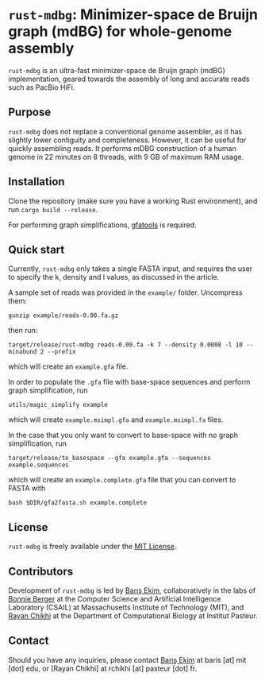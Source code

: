`rust-mdbg`: Minimizer-space de Bruijn graph (mdBG) for whole-genome assembly
=========

`rust-mdbg` is an ultra-fast minimizer-space de Bruijn graph (mdBG) implementation, geared towards the assembly of long and accurate reads such as PacBio HiFi.

## Purpose

`rust-mdbg` does not replace a conventional genome assembler, as it has slightly lower contiguity and completeness. However, it can be useful
for quickly assembling reads. It performs mDBG construction of a human genome in 22 minutes on 8 threads, with 9 GB of maximum RAM usage.

## Installation

Clone the repository (make sure you have a working Rust environment), and run `cargo build --release`.

For performing graph simplifications, [gfatools](https://github.com/lh3/gfatools/) is required.

## Quick start

Currently, `rust-mdbg` only takes a single FASTA input, and requires the user to specify the k, density and l values, as discussed in the article. 

A sample set of reads was provided in the `example/` folder.  Uncompress them:

`gunzip example/reads-0.00.fa.gz`

then run:

`target/release/rust-mdbg reads-0.00.fa -k 7 --density 0.0008 -l 10 --minabund 2 --prefix`

which will create an `example.gfa` file.

In order to populate the `.gfa` file with base-space sequences and perform graph simplification, run

`utils/magic_simplify example`

which will create `example.msimpl.gfa` and `example.msimpl.fa` files.

In the case that you only want to convert to base-space with no graph simplification, run

`target/release/to_basespace --gfa example.gfa --sequences example.sequences`

which will create an `example.complete.gfa` file that you can convert to FASTA with

`bash $DIR/gfa2fasta.sh example.complete`

## License

`rust-mdbg` is freely available under the [MIT License](https://opensource.org/licenses/MIT).

## Contributors

Development of `rust-mdbg` is led by [Barış Ekim](http://people.csail.mit.edu/ekim/), collaboratively in the labs of [Bonnie Berger](http://people.csail.mit.edu/bab/) at the Computer Science and Artificial Intelligence Laboratory (CSAIL) at Massachusetts Institute of Technology (MIT), and [Rayan Chikhi](http://rayan.chikhi.name) at the Department of Computational Biology at Institut Pasteur.

## Contact

Should you have any inquiries, please contact [Barış Ekim](http://people.csail.mit.edu/ekim/) at baris [at] mit [dot] edu, or [Rayan Chikhi] at rchikhi [at] pasteur [dot] fr.


